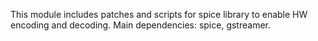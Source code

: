 This module includes patches and scripts for spice library to enable HW encoding and decoding.
Main dependencies: spice, gstreamer.
